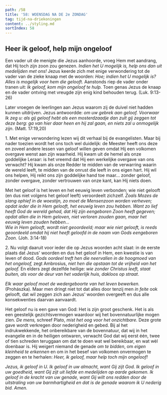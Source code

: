 ```yaml
---
path: /58
title: '58: WOENSDAG NA DE 2e ZONDAG'
tag: tijd-na-driekoningen
content: ../styling.md
sortIndex: 58
---
```


## Heer ik geloof, help mijn ongeloof

Een vader uit de menigte die Jezus aanhoorde, vroeg Hem met aandrang, dat Hij toch zijn zoon zou genezen. _Indien het U mogelijk is, help ons dan uit medelijden met ons!_ Jezus keerde zich met enige verwondering tot de vader van de zieke knaap met de woorden: _Hoe; indien het U mogelijk is? Alles is mogelijk voor hem die gelooft._ Aanstonds riep de vader onder tranen uit: _Ik geloof, kom mijn ongeloof te hulp._ Toen genas Jezus de knaap en de vader ontving met vreugde zijn enig kind behouden terug. (Luk. 9:13-26)

Later vroegen de leerlingen aan Jezus waarom zij de duivel niet hadden kunnen uitdrijven. Jezus antwoordde: _om uw gebrek aan geloof. Voorwaar Ik zeg u: als gij geloof hebt als een mosterdzaadje dan zult gij zeggen tot deze berg: ga van hier daar heen en hij zal gaan, en niets zal u onmogelijk zijn_. (Matt. 17:19,20)

1\. Met enige verwondering lezen wij dit verhaal bij de evangelisten. Maar bij nader toezien wordt het ons toch wel duidelijk: de Meester heeft ons deze en zoveel andere lessen van geloof willen geven omdat Hij een volkomen overgave wenst aan zijn waarheid. Hij kwam uit de hemel als onze goddelijke Leraar: is het vreemd dat Hij een werkelijke overgave van ons verwacht? Hij kwam als onze Redder te midden van de verwarring waarin de wereld leeft, te midden van de onrust die leeft in ons eigen hart. Hij wil ons helpen, Hij reikt ons zijn goddelijke hand toe maar... zonder geloof, zonder overgave, zonder vertrouwen van onze kant, kan Hij niets doen.

Met het geloof is het leven en het eeuwig leven verbonden; wie niet gelooft (en dus niet volgens het geloof leeft) veroordeelt zichzelf. _Zoals Mozes de slang ophief in de woestijn, zo moet de Mensenzoon worden verheven; opdat ieder die in Hem gelooft, het eeuwig leven zou hebben. Want zo lief heeft God de wereld gehad, dat Hij zijn eengeboren Zoon heeft gegeven; opdat allen die in Hem geloven, niet verloren zouden gaan, maar het eeuwig leven zouden hebben..._  
_Wie in Hem gelooft, wordt niet geoordeeld; maar wie niet gelooft, is reeds geoordeeld omdat hij niet heeft geloofd in de naam van Gods eengeboren Zoon._ (Joh. 3:14-18)

2\. Nu volgt daaruit voor ieder die op Jezus woorden acht slaat: in de eerste plaats dat Jezus' woorden en dus het geloof in Hem, een kwestie is van leven of dood. _Gods oordeel treft hen die neervallen  in de hoogmoed van het ongeloof,_ zegt Ambrosius, _niet hen die opstaan tot de vrijheid van het geloof._ En elders zegt dezelfde heilige: _wie zonder Christus leeft, staat buiten, als voor de deur van het vaderlijk huis, dakloos op straat_.

_Elk waar geloof moet de wedergeboorte van het leven bewerken._ (Prohászka). Maar men dringt niet tot dat alles door tenzij men _in feite_ ook gelooft, dat wil zeggen zich aan Jezus' woorden overgeeft en dus alle konsekwenties daarvan aanvaardt.

Het geloof nu is een gave van God: Het is zijn groot geschenk. Het is als een geestelijk gezichtsvermogen waardoor wij het bovennatuurlijke mogen zien. _De mens,_ schreef Plato, _mist het oog voor het onzichtbare._ Deze grote gave wordt verkregen door nederigheid en gebed. Bij al het indrukwekkende, het onbereikbare van de bovennatuur, dat wij in het evangelie en in de heiligen ontwaren, verwacht God dat wij eerst één, twee of tien schreden teruggaan om dat te doen wat wel
bereikbaar, en wat wèl doenbaar is. Hij weigert niemand de genade _om te bidden_, om _eigen kleinheid te erkennen_ en om in het besef van volkomen onvermogen te zeggen en te herhalen: _Heer, ik geloof, maar help toch mijn ongeloof!_

_Jezus, ik geloof in U. Ik geloof in uw almacht, want Gij zijt God. Ik geloof in uw goedheid, want Gij zijt uit liefde en medelijden op aarde gekomen. Ik geloof in de kracht van uw genade, want Gij wilt ons redden door de uitstraling van uw barmhartigheid en dat is de genade waarom ik U nederig bid. Amen._
